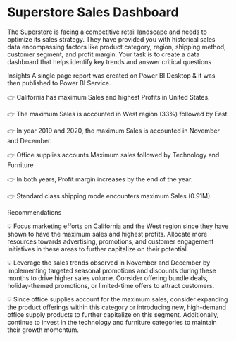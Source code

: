 # Superstore Sales Dashboard

The Superstore is facing a competitive retail landscape and needs to optimize its sales strategy. They have provided you with historical sales data encompassing factors like product category, region, shipping method, customer segment, and profit margin. Your task is to create a data dashboard that helps identify key trends and answer critical questions

Insights
A single page report was created on Power BI Desktop & it was then published to Power BI Service.

👉 California has maximum Sales and highest Profits in United States.

👉 The maximum Sales is accounted in West region (33%) followed by East.

👉 In year 2019 and 2020, the maximum Sales is accounted in November and December.

👉 Office supplies accounts Maximum sales followed by Technology and Furniture

👉 In both years, Profit margin increases by the end of the year.

👉 Standard class shipping mode encounters maximum Sales (0.91M).

Recommendations

💡 Focus marketing efforts on California and the West region since they have shown to have the maximum sales and highest profits. Allocate more resources towards advertising, promotions, and customer engagement initiatives in these areas to further capitalize on their potential.

💡 Leverage the sales trends observed in November and December by implementing targeted seasonal promotions and discounts during these months to drive higher sales volume. Consider offering bundle deals, holiday-themed promotions, or limited-time offers to attract customers.

💡 Since office supplies account for the maximum sales, consider expanding the product offerings within this category or introducing new, high-demand office supply products to further capitalize on this segment. Additionally, continue to invest in the technology and furniture categories to maintain their growth momentum.
